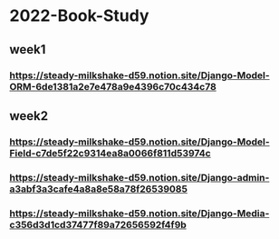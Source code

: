# 2022-Book-Study
## week1 
### https://steady-milkshake-d59.notion.site/Django-Model-ORM-6de1381a2e7e478a9e4396c70c434c78


## week2
### https://steady-milkshake-d59.notion.site/Django-Model-Field-c7de5f22c9314ea8a0066f811d53974c

### https://steady-milkshake-d59.notion.site/Django-admin-a3abf3a3cafe4a8a8e58a78f26539085

### https://steady-milkshake-d59.notion.site/Django-Media-c356d3d1cd37477f89a72656592f4f9b